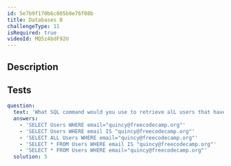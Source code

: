 ```yaml
---
id: 5e7b9f170b6c005b0e76f08b
title: Databases B
challengeType: 11
isRequired: true
videoId: MQ5z4bdF92U
---
```


## Description
<section id='description'>

</section>

## Tests
<section id='tests'>

```yml
question:
  text: 'What SQL command would you use to retrieve alL users that have the email address quincy@freecodecamp.org?'
  answers:
    - 'SELECT Users WHERE email="quincy@freecodecamp.org"'
    - 'SELECT Users WHERE email IS "quincy@freecodecamp.org"'
    - 'SELECT ALL Users WHERE email="quincy@freecodecamp.org"'
    - 'SELECT * FROM Users WHERE email IS "quincy@freecodecamp.org"'
    - 'SELECT * FROM Users WHERE email="quincy@freecodecamp.org"'
  solution: 5
```

</section>
